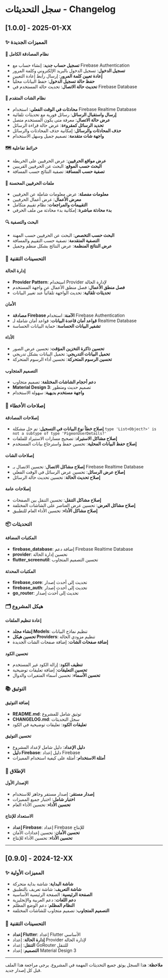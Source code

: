 # سجل التحديثات - Changelog

## [1.0.0] - 2025-01-XX

### ✨ المميزات الجديدة

#### 🔐 نظام المصادقة الكامل
- **تسجيل حساب جديد**: إنشاء حساب مع Firebase Authentication
- **تسجيل الدخول**: تسجيل الدخول بالبريد الإلكتروني وكلمة المرور
- **إعادة تعيين كلمة المرور**: إرسال رابط إعادة التعيين
- **حفظ حالة تسجيل الدخول**: حفظ البيانات محلياً
- **تحديث حالة الاتصال**: تحديث حالة المستخدم في Firebase Database

#### 💬 نظام الشات المتقدم
- **محادثات في الوقت الفعلي**: استخدام Firebase Realtime Database
- **إرسال واستقبال الرسائل**: رسائل فورية مع تحديثات تلقائية
- **عرض حالة الاتصال**: معرفة متى يكون المستخدم متصل
- **تحديد الرسائل كمقروءة**: عرض حالة قراءة الرسائل
- **حذف المحادثات والرسائل**: إمكانية حذف المحادثات والرسائل
- **واجهة شات متقدمة**: تصميم جميل وسهل الاستخدام

#### 🗺️ خرائط تفاعلية
- **عرض مواقع الحرفيين**: عرض الحرفيين على الخريطة
- **البحث حسب الموقع**: البحث عن الحرفيين القريبين
- **تصفية حسب المسافة**: تصفية النتائج حسب المسافة

#### 👥 ملفات الحرفيين المحسنة
- **معلومات مفصلة**: عرض معلومات شاملة عن الحرفيين
- **معرض الأعمال**: عرض أعمال الحرفيين
- **التقييمات والمراجعات**: نظام تقييم متكامل
- **بدء محادثة مباشرة**: إمكانية بدء محادثة من ملف الحرفي

#### 🔍 البحث والتصفية
- **البحث حسب التخصص**: البحث عن الحرفيين حسب المهنة
- **التصفية المتقدمة**: تصفية حسب التقييم والمسافة
- **عرض النتائج المنظمة**: عرض النتائج بشكل منظم وجميل

### 🔧 التحسينات التقنية

#### إدارة الحالة
- **Provider Pattern**: استخدام Provider لإدارة الحالة
- **فصل منطق الأعمال**: فصل منطق الأعمال عن واجهة المستخدم
- **تحديثات تلقائية**: تحديث الواجهة تلقائياً عند تغيير البيانات

#### الأمان
- **مصادقة Firebase الآمنة**: استخدام Firebase Authentication
- **قواعد أمان قاعدة البيانات**: قواعد أمان شاملة لـ Realtime Database
- **تشفير البيانات الحساسة**: حماية البيانات الحساسة

#### الأداء
- **تحسين ذاكرة التخزين المؤقت**: تحسين عرض الصور
- **تحميل البيانات التدريجي**: تحميل البيانات بشكل تدريجي
- **تحسين الرسوم المتحركة**: تحسين أداء الرسوم المتحركة

#### التصميم المتجاوب
- **دعم أحجام الشاشات المختلفة**: تصميم متجاوب
- **Material Design 3**: تصميم حديث ومتطور
- **واجهة مستخدم بديهية**: سهولة الاستخدام

### 🐛 إصلاحات الأخطاء

#### إصلاحات المصادقة
- **إصلاح خطأ نوع البيانات في التسجيل**: تم حل مشكلة `type 'List<Object?>' is not a subtype of type 'PigeonUserDetails?'`
- **إصلاح مشاكل الاستيراد**: تصحيح مسارات الاستيراد للملفات
- **إصلاح حفظ البيانات المحلية**: تحسين حفظ واسترجاع بيانات المستخدم

#### إصلاحات الشات
- **إصلاح مشاكل الاتصال**: تحسين الاتصال بـ Firebase Realtime Database
- **إصلاح عرض الرسائل**: تحسين عرض الرسائل في الوقت الفعلي
- **إصلاح تحديث الحالة**: تحسين تحديث حالة الرسائل

#### إصلاحات عامة
- **إصلاح مشاكل التنقل**: تحسين التنقل بين الصفحات
- **إصلاح مشاكل العرض**: تحسين عرض العناصر على الشاشات المختلفة
- **إصلاح مشاكل الأداء**: تحسين الأداء العام للتطبيق

### 📦 التحديثات

#### المكتبات المضافة
- **firebase_database**: إضافة دعم Firebase Realtime Database
- **provider**: تحسين إدارة الحالة
- **flutter_screenutil**: تحسين التصميم المتجاوب

#### المكتبات المحدثة
- **firebase_core**: تحديث إلى أحدث إصدار
- **firebase_auth**: تحديث إلى أحدث إصدار
- **go_router**: تحديث إلى أحدث إصدار

### 🗂️ هيكل المشروع

#### إعادة تنظيم الملفات
- **إنشاء مجلد Models**: تنظيم نماذج البيانات
- **تحسين هيكل Providers**: تنظيم مزودي الحالة
- **إضافة صفحات الشات**: إضافة صفحات الشات الجديدة

#### تحسين الكود
- **تنظيف الكود**: إزالة الكود غير المستخدم
- **تحسين التعليقات**: إضافة تعليقات توضيحية
- **تحسين الأسماء**: تحسين أسماء المتغيرات والدوال

### 📚 التوثيق

#### إضافة التوثيق
- **README.md**: توثيق شامل للمشروع
- **CHANGELOG.md**: سجل التحديثات
- **تعليقات الكود**: تعليقات توضيحية في الكود

#### تحسين التوثيق
- **دليل الإعداد**: دليل شامل لإعداد المشروع
- **دليل Firebase**: دليل إعداد Firebase
- **أمثلة الاستخدام**: أمثلة على كيفية استخدام المميزات

### 🚀 الإطلاق

#### الإصدار الأول
- **إصدار مستقر**: إصدار مستقر وجاهز للاستخدام
- **اختبار شامل**: اختبار جميع المميزات
- **تحسين الأداء**: تحسين الأداء العام

#### الاستعداد للإنتاج
- **إعداد Firebase**: إعداد Firebase للإنتاج
- **تحسين الأمان**: تحسين إعدادات الأمان
- **تحسين الأداء**: تحسين الأداء للإنتاج

---

## [0.9.0] - 2024-12-XX

### ✨ المميزات الأولية
- **شاشة البداية**: شاشة بداية متحركة
- **شاشة التعريف**: شاشة تعريف بالتطبيق
- **الصفحة الرئيسية**: الصفحة الرئيسية الأساسية
- **دعم اللغات**: دعم العربية والإنجليزية
- **النظام المظلم**: دعم الوضع المظلم
- **التصميم المتجاوب**: تصميم متجاوب للشاشات المختلفة

### 🔧 التحسينات التقنية
- **إعداد Flutter**: إعداد Flutter الأساسي
- **إدارة الحالة**: إعداد Provider لإدارة الحالة
- **التنقل**: إعداد GoRouter للتنقل
- **التصميم**: إعداد Material Design 3

---

**ملاحظة**: هذا السجل يوثق جميع التحديثات المهمة في المشروع. يرجى مراجعة هذا الملف قبل كل إصدار جديد. 
